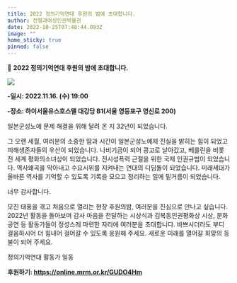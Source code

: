 ```yaml
---
title: 2022 정의기억연대 후원의 밤에 초대합니다.
author: 전쟁과여성인권박물관
date: 2022-10-25T07:48:44.093Z
image: ""
home_sticky: true
pinned: false
---
```

🙏 **2022 정의기억연대 후원의 밤에 초대합니다.**

![](/img/포스터-최종.jpg)

**\-일시: 2022.11.16. (수) 19:00**


**\-장소: 하이서울유스호스텔 대강당 B1(서울 영등포구 영신로 200)**



일본군성노예 문제 해결을 위해 달려 온 지 32년이 되었습니다. 



그 오랜 세월, 여러분의 소중한 땀과 시간이 일본군성노예제 진실을 밝히는 힘이 되었고 피해생존자들의 우산이 되었습니다. 나비기금이 되어 콩고로 날아갔고, 베를린을 비롯 전 세계 평화의소녀상이 되었습니다. 전시성폭력 근절을 위한 국제 인권규범이 되었습니다. 역사왜곡을 막아내고 수요시위를 지켜내는 연대의 디딤돌이 되었습니다. 미래세대가 올바른 역사를 기억할 수 있도록 기록을 모으고 정리하는 일에 밑거름이 되었습니다. 



너무 감사합니다. 



모진 태풍을 겪고 처음으로 열리는 현장 후원의밤, 여러분을 진심으로 만나고 싶습니다. 2022년 활동을 돌아보며 감사 마음을 전달하는 시상식과 김복동인권평화상 시상, 문화공연 등 활동가들이 정성스레 마련한 자리에 여러분을 초대합니다. 바쁘시더라도 부디 걸음하시어 더 힘내어 걸어갈 수 있도록 응원해 주세요. 새로운 미래를 열어갈 희망의 등불이 되어 주세요. 



정의기억연대 활동가 일동



**후원하기: <https://online.mrm.or.kr/GUDO4Hm>**